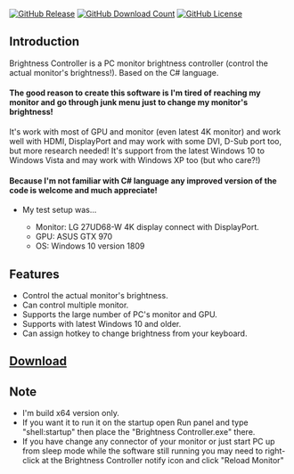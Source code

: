 [![GitHub Release](https://github-basic-badges.herokuapp.com/release/MinorMole/Turn_Off_Monitor.svg?color=blue&text=Release)](https://github.com/MinorMole/Turn_Off_Monitor/releases)
[![GitHub Download Count](https://github-basic-badges.herokuapp.com/downloads/MinorMole/Turn_Off_Monitor/total.svg?color=green&text=Download)](https://github.com/MinorMole/Turn_Off_Monitor/releases)
[![GitHub License](https://github-basic-badges.herokuapp.com/license/MinorMole/Turn_Off_Monitor.svg?color=yellow&text=License)](/LICENSE)

## Introduction

Brightness Controller is a PC monitor brightness controller (control the actual monitor's brightness!). Based on the C# language.

#### The good reason to create this software is I'm tired of reaching my monitor and go through junk menu just to change my monitor's brightness!

It's work with most of GPU and monitor (even latest 4K monitor) and work well with HDMI, DisplayPort and may work with some DVI, D-Sub port too, but more research needed! It's support from the latest Windows 10 to Windows Vista and may work with Windows XP too (but who care?!)

#### Because I'm not familiar with C# language any improved version of the code is welcome and much appreciate!

* My test setup was...

  - Monitor: LG 27UD68-W 4K display connect with DisplayPort.
  - GPU: ASUS GTX 970
  - OS: Windows 10 version 1809

## Features

* Control the actual monitor's brightness.
* Can control multiple monitor.
* Supports the large number of PC's monitor and GPU.
* Supports with latest Windows 10 and older.
* Can assign hotkey to change brightness from your keyboard.

## [Download](https://github.com/MinorMole/Turn_Off_Monitor/releases)



## Note

* I'm build x64 version only.
* If you want it to run it on the startup open Run panel and type "shell:startup" then place the "Brightness Controller.exe" there.
* If you have change any connector of your monitor or just start PC up from sleep mode while the software still running you may need to right-click at the Brightness Controller notify icon and click "Reload Monitor"
